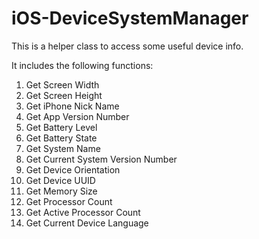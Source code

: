 # iOS-DeviceSystemManager
This is a helper class to access some useful device info. <br />

It includes the following functions:    
1. Get Screen Width <br />
2. Get Screen Height <br />
3. Get iPhone Nick Name <br />
4. Get App Version Number <br />
5. Get Battery Level <br />
6. Get Battery State <br />
7. Get System Name <br />
8. Get Current System Version Number <br />
9. Get Device Orientation <br />
10. Get Device UUID <br />
11. Get Memory Size <br />
12. Get Processor Count <br />
13. Get Active Processor Count <br />
14. Get Current Device Language <br />

